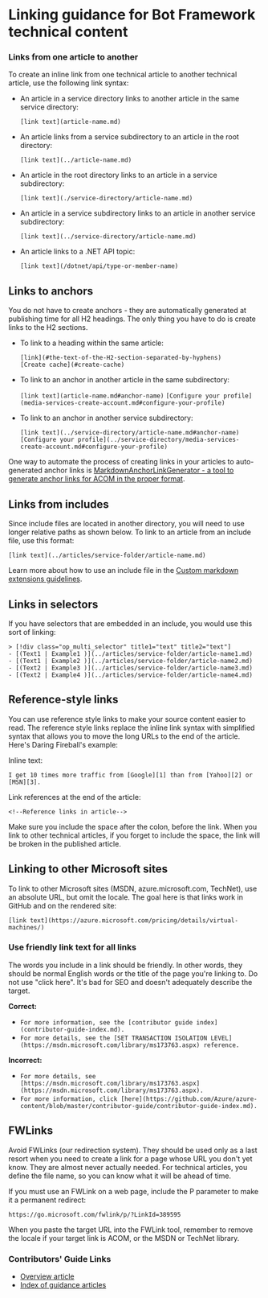 # Linking guidance for Bot Framework technical content
### Links from one article to another
To create an inline link from one technical article to another technical article, use the following link syntax:  

* An article in a service directory links to another article in the same service directory:
  
  `[link text](article-name.md)`
* An article links from a service subdirectory to an article in the root directory:
  
  `[link text](../article-name.md)`
* An article in the root directory links to an article in a service subdirectory:
  
  `[link text](./service-directory/article-name.md)`
* An article in a service subdirectory links to an article in another service subdirectory:
  
  `[link text](../service-directory/article-name.md)`

* An article links to a .NET API topic:

  `[link text](/dotnet/api/type-or-member-name)`

## Links to anchors
You do not have to create anchors - they are automatically generated at publishing time for all H2 headings. The only thing you have to do is create links to the H2 sections.

* To link to a heading within the same article:
  
  `[link](#the-text-of-the-H2-section-separated-by-hyphens)`  
  `[Create cache](#create-cache)`
* To link to an anchor in another article in the same subdirectory:
  
  `[link text](article-name.md#anchor-name)`
  `[Configure your profile](media-services-create-account.md#configure-your-profile)`
* To link to an anchor in another service subdirectory:
  
  `[link text](../service-directory/article-name.md#anchor-name)`
  `[Configure your profile](../service-directory/media-services-create-account.md#configure-your-profile)`

One way to automate the process of creating links in your articles to auto-generated anchor links is [MarkdownAnchorLinkGenerator - a tool to generate anchor links for ACOM in the proper format](https://github.com/Azure/Azure-CSI-Content-Tools/tree/master/Tools/ACOMMarkdownAnchorLinkGenerator).

## Links from includes
Since include files are located in another directory, you will need to use longer relative paths as shown below. To link to an article from an include file, use this format:

    [link text](../articles/service-folder/article-name.md)

Learn more about how to use an include file in the [Custom markdown extensions guidelines](custom-markdown-extensions.md#includes).

## Links in selectors
If you have selectors that are embedded in an include, you would use this sort of linking:

    > [!div class="op_multi_selector" title1="text" title2="text"]
    - [(Text1 | Example1 )](../articles/service-folder/article-name1.md)
    - [(Text1 | Example2 )](../articles/service-folder/article-name2.md)
    - [(Text2 | Example3 )](../articles/service-folder/article-name3.md)
    - [(Text2 | Example4 )](../articles/service-folder/article-name4.md)


## Reference-style links
You can use reference style links to make your source content easier to read. The reference style links replace the inline link syntax with simplified syntax that allows you to move the long URLs to the end of the article. Here's Daring Fireball's example:

Inline text:

    I get 10 times more traffic from [Google][1] than from [Yahoo][2] or [MSN][3].

Link references at the end of the article:

    <!--Reference links in article-->
[1]: http://google.com/
[2]: http://search.yahoo.com/  
[3]: http://search.msn.com/

Make sure you include the space after the colon, before the link. When you link to other technical articles, if you forget to include the space, the link will be broken in the published article.

## Linking to other Microsoft sites
To link to other Microsoft sites (MSDN, azure.microsoft.com, TechNet), use an absolute URL, but omit the locale. The goal here is that links work in GitHub and on the rendered site:

    [link text](https://azure.microsoft.com/pricing/details/virtual-machines/)


### Use friendly link text for all links
The words you include in a link should be friendly. In other words, they should be normal English words or the title of the page you're linking to. Do not use "click here". It's bad for SEO and doesn't adequately describe the target.

**Correct:**

* `For more information, see the [contributor guide index](contributor-guide-index.md).`
* `For more details, see the [SET TRANSACTION ISOLATION LEVEL](https://msdn.microsoft.com/library/ms173763.aspx) reference.`

**Incorrect:**

* `For more details, see [https://msdn.microsoft.com/library/ms173763.aspx](https://msdn.microsoft.com/library/ms173763.aspx).`
* `For more information, click [here](https://github.com/Azure/azure-content/blob/master/contributor-guide/contributor-guide-index.md).`

## FWLinks
Avoid FWLinks (our redirection system). They should be used only as a last resort when you need to create a link for a page whose URL you don't yet know. They are almost never actually needed. For technical articles, you define the file name, so you can know what it will be ahead of time.

If you must use an FWLink on a web page, include the P parameter to make it a permanent redirect:

    https://go.microsoft.com/fwlink/p/?LinkId=389595

When you paste the target URL into the FWLink tool, remember to remove the locale if your target link is ACOM, or the MSDN or TechNet library.

### Contributors' Guide Links
* [Overview article](../README.md)
* [Index of guidance articles](contributor-guide-index.md)

<!--image references-->
[1]: ./media/create-tables-markdown/table-markdown.png
[2]: ./media/create-tables-markdown/break-tables.png
